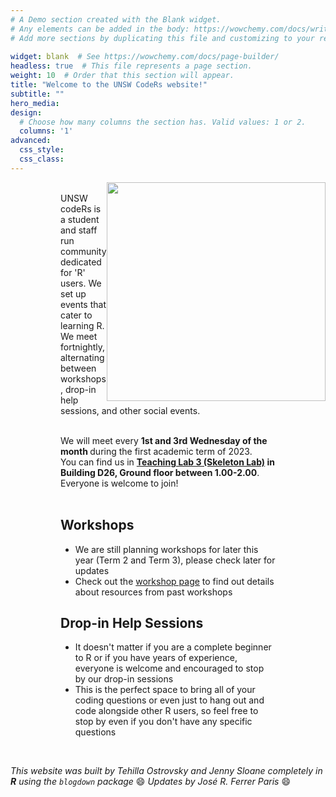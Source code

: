 ```yaml
---
# A Demo section created with the Blank widget.
# Any elements can be added in the body: https://wowchemy.com/docs/writing-markdown-latex/
# Add more sections by duplicating this file and customizing to your requirements.
 
widget: blank  # See https://wowchemy.com/docs/page-builder/
headless: true  # This file represents a page section.
weight: 10  # Order that this section will appear.
title: "Welcome to the UNSW CodeRs website!"
subtitle: ""
hero_media: 
design:
  # Choose how many columns the section has. Valid values: 1 or 2.
  columns: '1'
advanced:
  css_style: 
  css_class: 
---
```



<img src="/home/welcome_files/logo.png" width=350 style = "margin-left: 0px; margin-right: 0px; float:right;" >


<div style = "margin-left: 80px; margin-right: 80px;">

<br>
UNSW codeRs is a student and staff run community dedicated for 'R' users. We set up events that cater to learning R. We meet fortnightly, alternating between workshops, drop-in help sessions, and other social events. <br><br>


We will meet every <strong> 1st and 3rd Wednesday of the month </strong> during the first academic term of 2023. <br> 
You can find us in <strong> [Teaching Lab 3 (Skeleton Lab)](https://studentvip.com.au/unsw/kensington/maps/134111/) in Building D26, Ground floor  between 1.00-2.00</strong>. <br> Everyone is welcome to join!<br><br>


## **Workshops**

- We are still planning workshops for later this year (Term 2 and Term 3), please check later for updates
- Check out the [workshop page](https://unsw-coders.netlify.app/workshops/) to find out details about resources from past workshops

## **Drop-in Help Sessions** 

- It doesn't matter if you are a complete beginner to R or if you have years of experience, everyone is welcome and encouraged to stop by our drop-in sessions
- This is the perfect space to bring all of your coding questions or even just to hang out and code alongside other R users, so feel free to stop by even if you don't have any specific questions 


</div>



<br>

*This website was built by Tehilla Ostrovsky and Jenny Sloane completely in **R** using the `blogdown` package* :smile:
*Updates by José R. Ferrer Paris* :smile:
